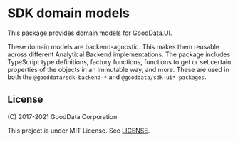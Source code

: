# SDK domain models

This package provides domain models for GoodData.UI.

These domain models are backend-agnostic. This makes them reusable across different Analytical Backend implementations.
The package includes TypeScript type definitions, factory functions, functions to get or set certain properties
of the objects in an immutable way, and more. These are used in both the `@gooddata/sdk-backend-*` and `@gooddata/sdk-ui* packages`.

## License

(C) 2017-2021 GoodData Corporation

This project is under MIT License. See [LICENSE](https://github.com/gooddata/gooddata-ui-sdk/blob/master/libs/sdk-model/LICENSE).
